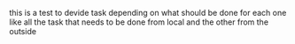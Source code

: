  this is a test to devide task depending on what should be done for each one 
like all the task that needs to be done from local 
 and the other from the outside